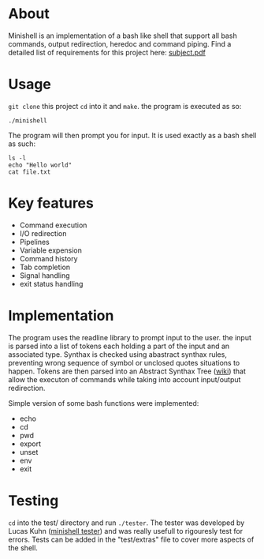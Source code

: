 # About
Minishell is an implementation of a bash like shell that support all bash commands, output redirection, heredoc and command piping. Find a detailed list of requirements for this project here: [subject.pdf](https://github.com/Axel-ex/Minishell/blob/main/subject.pdf)

# Usage
`git clone` this project `cd` into it and `make`.
the program is executed as so:

```shell
./minishell
```
The program will then prompt you for input. It is used exactly as a bash shell as such:

```shell
ls -l
echo "Hello world"
cat file.txt
```


# Key features
- Command execution
- I/O redirection
- Pipelines
- Variable expension
- Command history
- Tab completion
- Signal handling
- exit status handling

# Implementation
The program uses the readline library to prompt input to the user. the input is parsed into a list of tokens each holding a part of the input and an associated type. Synthax is checked using abastract synthax rules, preventing wrong sequence of symbol or unclosed quotes situations to happen. Tokens are then parsed into an Abstract Synthax Tree ([wiki](https://en.wikipedia.org/wiki/Abstract_syntax_tree)) that allow the executon of commands while taking into account input/output redirection.
<br/>

Simple version of some bash functions were implemented:
- echo
- cd
- pwd
- export
- unset
- env
- exit

# Testing
`cd` into the test/ directory and run `./tester`. The tester was developed by Lucas Kuhn ([minishell tester](https://github.com/LucasKuhn/minishell_tester)) and was really usefull to rigouresly test for errors. Tests can be added in the "test/extras" file to cover more aspects of the shell.